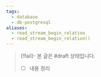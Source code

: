 ```yaml
---
tags:
  - database
  - db-postgresql
aliases:
  - read_stream_begin_relation
  - read_stream_begin_relation()
---
```

> [!fail]- 본 글은 #draft 상태입니다.
> - [ ] 내용 정리